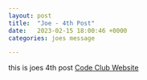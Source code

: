 ```yaml
---
layout: post
title:  "Joe - 4th Post"
date:   2023-02-15 18:00:46 +0000
categories: joes message

---
```

this is joes 4th post
[Code Club Website](https://lichfield-code-club.github.io/)
